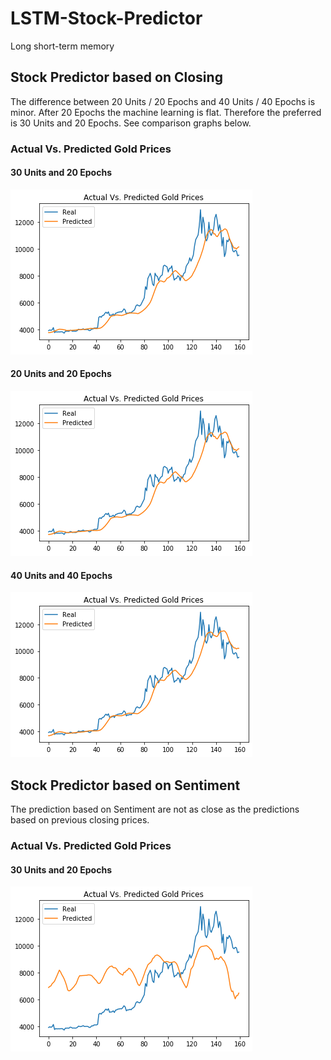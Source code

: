 # LSTM-Stock-Predictor
Long short-term memory

## Stock Predictor based on Closing

The difference between 20 Units / 20 Epochs and 40 Units / 40 Epochs is minor. After 20 Epochs the machine learning is flat. Therefore the preferred is 30 Units and 20 Epochs. See comparison graphs below.

### Actual Vs. Predicted Gold Prices

#### 30 Units and 20 Epochs
![Closing 30-20](Images/30-20.png)

#### 20 Units and 20 Epochs
![Closing 20-20](Images/20-20.png)

#### 40 Units and 40 Epochs
![Closing 40-40](Images/40-40.png)

## Stock Predictor based on Sentiment

The prediction based on Sentiment are not as close as the predictions based on previous closing prices.

### Actual Vs. Predicted Gold Prices

#### 30 Units and 20 Epochs
![FNG 30-20](Images/fng_30-20.png)
